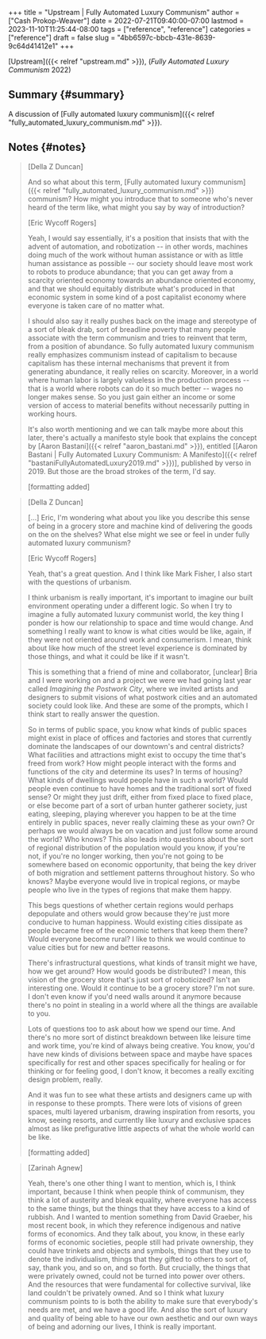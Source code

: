 +++
title = "Upstream | Fully Automated Luxury Communism"
author = ["Cash Prokop-Weaver"]
date = 2022-07-21T09:40:00-07:00
lastmod = 2023-11-10T11:25:44-08:00
tags = ["reference", "reference"]
categories = ["reference"]
draft = false
slug = "4bb6597c-bbcb-431e-8639-9c64d41412e1"
+++

[Upstream]({{< relref "upstream.md" >}}), (<i>Fully Automated Luxury Communism</i> 2022)


## Summary {#summary}

A discussion of [Fully automated luxury communism]({{< relref "fully_automated_luxury_communism.md" >}}).


## Notes {#notes}

> [Della Z Duncan]
>
> And so what about this term, [Fully automated luxury communism]({{< relref "fully_automated_luxury_communism.md" >}}) communism? How might you introduce that to someone who's never heard of the term like, what might you say by way of introduction?
>
> [Eric Wycoff Rogers]
>
> Yeah, I would say essentially, it's a position that insists that with the advent of automation, and robotization -- in other words, machines doing much of the work without human assistance or with as little human assistance as possible -- our society should leave most work to robots to produce abundance; that you can get away from a scarcity oriented economy towards an abundance oriented economy, and that we should equitably distribute what's produced in that economic system in some kind of a post capitalist economy where everyone is taken care of no matter what.
>
> I should also say it really pushes back on the image and stereotype of a sort of bleak drab, sort of breadline poverty that many people associate with the term communism and tries to reinvent that term, from a position of abundance. So fully automated luxury communism really emphasizes communism instead of capitalism to because capitalism has these internal mechanisms that prevent it from generating abundance, it really relies on scarcity. Moreover, in a world where human labor is largely valueless in the production process -- that is a world where robots can do it so much better -- wages no longer makes sense. So you just gain either an income or some version of access to material benefits without necessarily putting in working hours.
>
> It's also worth mentioning and we can talk maybe more about this later, there's actually a manifesto style book that explains the concept by [Aaron Bastani]({{< relref "aaron_bastani.md" >}}), entitled [[Aaron Bastani | Fully Automated Luxury Communism: A Manifesto]({{< relref "bastaniFullyAutomatedLuxury2019.md" >}})], published by verso in 2019. But those are the broad strokes of the term, I'd say.
>
> [formatting added]

<!--quoteend-->

> [Della Z Duncan]
>
> [...] Eric, I'm wondering what about you like you describe this sense of being in a grocery store and machine kind of delivering the goods on the on the shelves? What else might we see or feel in under fully automated luxury communism?
>
> [Eric Wycoff Rogers]
>
> Yeah, that's a great question. And I think like Mark Fisher, I also start with the questions of urbanism.
>
> I think urbanism is really important, it's important to imagine our built environment operating under a different logic. So when I try to imagine a fully automated luxury communist world, the key thing I ponder is how our relationship to space and time would change. And something I really want to know is what cities would be like, again, if they were not oriented around work and consumerism. I mean, think about like how much of the street level experience is dominated by those things, and what it could be like if it wasn't.
>
> This is something that a friend of mine and collaborator, [unclear] Bria and I were working on and a project we were we had going last year called _Imagining the Postwork City_, where we invited artists and designers to submit visions of what postwork cities and an automated society could look like. And these are some of the prompts, which I think start to really answer the question.
>
> So in terms of public space, you know what kinds of public spaces might exist in place of offices and factories and stores that currently dominate the landscapes of our downtown's and central districts? What facilities and attractions might exist to occupy the time that's freed from work? How might people interact with the forms and functions of the city and determine its uses? In terms of housing? What kinds of dwellings would people have in such a world? Would people even continue to have homes and the traditional sort of fixed sense? Or might they just drift, either from fixed place to fixed place, or else become part of a sort of urban hunter gatherer society, just eating, sleeping, playing wherever you happen to be at the time entirely in public spaces, never really claiming these as your own? Or perhaps we would always be on vacation and just follow some around the world? Who knows? This also leads into questions about the sort of regional distribution of the population would you know, if you're not, if you're no longer working, then you're not going to be somewhere based on economic opportunity, that being the key driver of both migration and settlement patterns throughout history. So who knows? Maybe everyone would live in tropical regions, or maybe people who live in the types of regions that make them happy.
>
> This begs questions of whether certain regions would perhaps depopulate and others would grow because they're just more conducive to human happiness. Would existing cities dissipate as people became free of the economic tethers that keep them there? Would everyone become rural? I like to think we would continue to value cities but for new and better reasons.
>
> There's infrastructural questions, what kinds of transit might we have, how we get around? How would goods be distributed? I mean, this vision of the grocery store that's just sort of roboticized? Isn't an interesting one. Would it continue to be a grocery store? I'm not sure. I don't even know if you'd need walls around it anymore because there's no point in stealing in a world where all the things are available to you.
>
> Lots of questions too to ask about how we spend our time. And there's no more sort of distinct breakdown between like leisure time and work time, you're kind of always being creative. You know, you'd have new kinds of divisions between space and maybe have spaces specifically for rest and other spaces specifically for healing or for thinking or for feeling good, I don't know, it becomes a really exciting design problem, really.
>
> And it was fun to see what these artists and designers came up with in response to these prompts. There were lots of visions of green spaces, multi layered urbanism, drawing inspiration from resorts, you know, seeing resorts, and currently like luxury and exclusive spaces almost as like prefigurative little aspects of what the whole world can be like.
>
> [formatting added]

<!--quoteend-->

> [Zarinah Agnew]
>
> Yeah, there's one other thing I want to mention, which is, I think important, because I think when people think of communism, they think a lot of austerity and bleak equality, where everyone has access to the same things, but the things that they have access to a kind of rubbish. And I wanted to mention something from David Graeber, his most recent book, in which they reference indigenous and native forms of economics. And they talk about, you know, in these early forms of economic societies, people still had private ownership, they could have trinkets and objects and symbols, things that they use to denote the individualism, things that they gifted to others to sort of, say, thank you, and so on, and so forth. But crucially, the things that were privately owned, could not be turned into power over others. And the resources that were fundamental for collective survival, like land couldn't be privately owned. And so I think what luxury communism points to is both the ability to make sure that everybody's needs are met, and we have a good life. And also the sort of luxury and quality of being able to have our own aesthetic and our own ways of being and adorning our lives, I think is really important.

